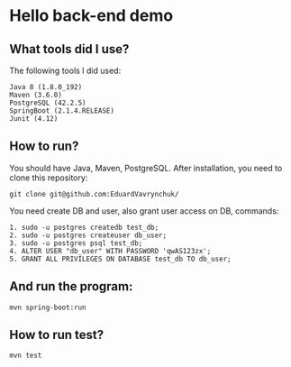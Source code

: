 # Hello back-end demo

## What tools did I use?

The following tools I did used:

    Java 8 (1.8.0_192)
    Maven (3.6.0)
    PostgreSQL (42.2.5)
    SpringBoot (2.1.4.RELEASE)
    Junit (4.12)

## How to run?

You should have Java, Maven, PostgreSQL. After installation, you need to clone this repository:

    git clone git@github.com:EduardVavrynchuk/

You need create DB and user, also grant user access on DB, commands:

    1. sudo -u postgres createdb test_db;
    2. sudo -u postgres createuser db_user;
    3. sudo -u postgres psql test_db;
    4. ALTER USER "db_user" WITH PASSWORD 'qwAS123zx';
    5. GRANT ALL PRIVILEGES ON DATABASE test_db TO db_user;
    
## And run the program:

    mvn spring-boot:run
    
## How to run test?

    mvn test
